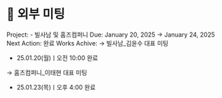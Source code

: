 # 🚩 외부 미팅

Project: - 빌사남 및 홈즈컴퍼니
Due: January 20, 2025 → January 24, 2025
Next Action: 완료
Works Achive: → 빌사남_김윤수 대표 미팅
- 25.01.20(월)ㅣ오전 10:00 완료

→ 홈즈컴퍼니_이태현 대표 미팅
- 25.01.23(목)ㅣ오후 4:00 완료